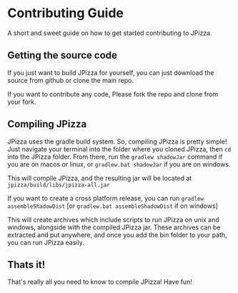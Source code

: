 # Contributing Guide

A short and sweet guide on how to get started contributing to JPizza.

## Getting the source code

If you just want to build JPizza for yourself, you can just download the source from github or clone the main repo.

If you want to contribute any code, Please fork the repo and clone from your fork.

## Compiling JPizza

JPizza uses the gradle build system. So, compiling JPizza is pretty simple! Just navigate your terminal into the folder where you cloned JPizza, then `cd` into the JPizza folder. From there, run the `gradlew shadowJar` command if you are on macos or linux, or `gradlew.bat shadowJar` if you are on windows.

This will compile JPizza, and the resulting jar will be located at `jpizza/build/libs/jpizza-all.jar`

If you want to create a cross platform release, you can run `gradlew assembleShadowDist` \[or `gradlew.bat assembleShadowDist` if on windows\]

This will create archives which include scripts to run JPizza on unix and windows, alongside with the compiled JPizza jar. These archives can be extracted and put anywhere, and once you add the bin folder to your path, you can run JPizza easily.

## Thats it!

That's really all you need to know to compile JPizza! Have fun!
